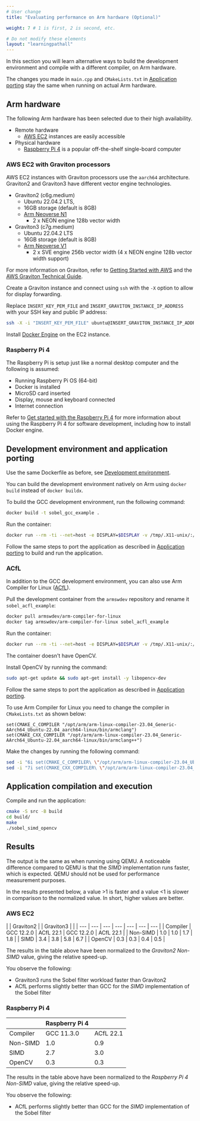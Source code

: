 ```yaml
---
# User change
title: "Evaluating performance on Arm hardware (Optional)" 

weight: 7 # 1 is first, 2 is second, etc.

# Do not modify these elements
layout: "learningpathall"
---
```


In this section you will learn alternative ways to build the development environment and compile with a different compiler, on Arm hardware. 

The changes you made in `main.cpp` and `CMakeLists.txt` in [Application porting](/learning-paths/embedded-and-microcontrollers/migration/5_application_porting) stay the same when running on actual Arm hardware.

## Arm hardware

The following Arm hardware has been selected due to their high availability.
* Remote hardware
  * [AWS EC2](https://aws.amazon.com/ec2/) instances are easily accessible
* Physical hardware
  * [Raspberry Pi 4](https://www.raspberrypi.com/products/raspberry-pi-4-model-b/) is a popular off-the-shelf single-board computer

### AWS EC2 with Graviton processors

AWS EC2 instances with Graviton processors use the `aarch64` architecture. Graviton2 and Graviton3 have different vector engine technologies.

* Graviton2 (c6g.medium)
  * Ubuntu 22.04.2 LTS,
  * 16GB storage (default is 8GB)
  * [Arm Neoverse N1](https://www.arm.com/products/silicon-ip-cpu/neoverse/neoverse-n1)
    * 2 x NEON engine 128b vector width
* Graviton3 (c7g.medium)
  * Ubuntu 22.04.2 LTS
  * 16GB storage (default is 8GB)
  * [Arm Neoverse V1](https://www.arm.com/products/silicon-ip-cpu/neoverse/neoverse-v1)
    * 2 x SVE engine 256b vector width (4 x NEON engine 128b vector width support)

For more information on Graviton, refer to [Getting Started with AWS](/learning-paths/servers-and-cloud-computing/csp/aws/) and the [AWS Graviton Technical Guide](https://github.com/aws/aws-graviton-getting-started).

Create a Graviton instance and connect using `ssh` with the `-X` option to allow for display forwarding. 

Replace `INSERT_KEY_PEM_FILE` and `INSERT_GRAVITON_INSTANCE_IP_ADDRESS` with your SSH key and public IP address: 

```bash
ssh -X -i "INSERT_KEY_PEM_FILE" ubuntu@INSERT_GRAVITON_INSTANCE_IP_ADDRESS
```

Install [Docker Engine](/install-guides/docker/docker-engine/) on the EC2 instance.

### Raspberry Pi 4

The Raspberry Pi is setup just like a normal desktop computer and the following is assumed:
* Running Raspberry Pi OS (64-bit)
* Docker is installed
* MicroSD card inserted
* Display, mouse and keyboard connected
* Internet connection

Refer to [Get started with the Raspberry Pi 4](/learning-paths/embedded-and-microcontrollers/rpi/) for more information about using the Raspberry Pi 4 for software development, including how to install Docker engine. 

## Development environment and application porting

Use the same Dockerfile as before, see [Development environment](/learning-paths/embedded-and-microcontrollers/migration/4_development_environment#gcc-container).

You can build the development environment natively on Arm using `docker build` instead of `docker buildx`. 

To build the GCC development environment, run the following command:

```bash
docker build -t sobel_gcc_example .
```

Run the container:

```bash
docker run --rm -ti --net=host -e DISPLAY=$DISPLAY -v /tmp/.X11-unix/:/tmp/.X11-unix/ -v $HOME/.Xauthority:/home/ubuntu/.Xauthority sobel_gcc_example
```

Follow the same steps to port the application as described in [Application porting](/learning-paths/embedded-and-microcontrollers/migration/5_application_porting/) to build and run the application.

### ACfL

In addition to the GCC development environment, you can also use Arm Compiler for Linux ([ACfL](https://developer.arm.com/Tools%20and%20Software/Arm%20Compiler%20for%20Linux)). 

Pull the development container from the `armswdev` repository and rename it `sobel_acfl_example`:

```bash
docker pull armswdev/arm-compiler-for-linux
docker tag armswdev/arm-compiler-for-linux sobel_acfl_example
```

Run the container:

```bash
docker run --rm -ti --net=host -e DISPLAY=$DISPLAY -v /tmp/.X11-unix/:/tmp/.X11-unix/ -v $HOME/.Xauthority:/home/ubuntu/.Xauthority sobel_acfl_example
```

The container doesn't have OpenCV.

Install OpenCV by running the command:

```bash
sudo apt-get update && sudo apt-get install -y libopencv-dev
```

Follow the same steps to port the application as described in [Application porting](/learning-paths/embedded-and-microcontrollers/migration/5_application_porting). 

To use Arm Compiler for Linux you need to change the compiler in `CMakeLists.txt` as shown below:

```output
set(CMAKE_C_COMPILER "/opt/arm/arm-linux-compiler-23.04_Generic-AArch64_Ubuntu-22.04_aarch64-linux/bin/armclang")
set(CMAKE_CXX_COMPILER "/opt/arm/arm-linux-compiler-23.04_Generic-AArch64_Ubuntu-22.04_aarch64-linux/bin/armclang++")
```

Make the changes by running the following command:

```bash
sed -i "6i set(CMAKE_C_COMPILER\ \"/opt/arm/arm-linux-compiler-23.04_Ubuntu-22.04/bin/armclang\")" src/CMakeLists.txt
sed -i "7i set(CMAKE_CXX_COMPILER\ \"/opt/arm/arm-linux-compiler-23.04_Ubuntu-22.04/bin/armclang++\")\n" src/CMakeLists.txt
```

## Application compilation and execution

Compile and run the application:

```bash
cmake -S src -B build
cd build/
make
./sobel_simd_opencv
```

## Results

The output is the same as when running using QEMU. A noticeable difference compared to QEMU is that the _SIMD_ implementation runs faster, which is expected. QEMU should not be used for performance measurement purposes.

In the results presented below, a value >1 is faster and a value <1 is slower in comparison to the normalized value. In short, higher values are better.

### AWS EC2

| | Graviton2 | | Graviton3 | |
| --- | --- | --- | --- | --- | --- | --- |
| Compiler | GCC 12.2.0 | ACfL 22.1 | GCC 12.2.0 | ACfL 22.1 |
| Non-SIMD | 1.0 | 1.0 | 1.7 | 1.8 |
| SIMD     | 3.4 | 3.8 | 5.8 | 6.7 |
| OpenCV   | 0.3 | 0.3 | 0.4 | 0.5 |

The results in the table above have been normalized to the _Graviton2 Non-SIMD_ value, giving the relative speed-up. 

You observe the following:
* Graviton3 runs the Sobel filter workload faster than Graviton2
* ACfL performs slightly better than GCC for the _SIMD_ implementation of the Sobel filter

### Raspberry Pi 4

| | Raspberry Pi 4 | |
| --- | --- | --- |
| Compiler | GCC 11.3.0 | ACfL 22.1 |
| Non-SIMD | 1.0 | 0.9 |
| SIMD     | 2.7 | 3.0 |
| OpenCV   | 0.3 | 0.3 |  

The results in the table above have been normalized to the _Raspberry Pi 4 Non-SIMD_ value, giving the relative speed-up. 

You observe the following:
* ACfL performs slightly better than GCC for the _SIMD_ implementation of the Sobel filter
